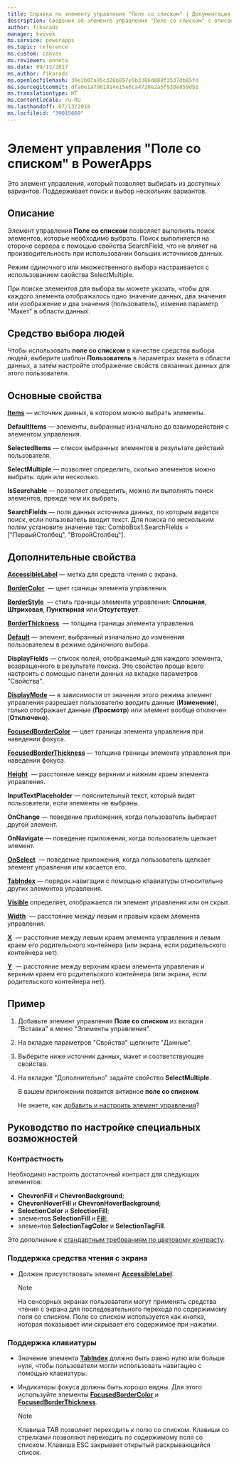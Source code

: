```yaml
---
title: Справка по элементу управления "Поле со списком" | Документация Майкрософт
description: Сведения об элементе управления "Поле со списком" с описанием его свойств и примерами
author: fikaradz
manager: kvivek
ms.service: powerapps
ms.topic: reference
ms.custom: canvas
ms.reviewer: anneta
ms.date: 09/13/2017
ms.author: fikaradz
ms.openlocfilehash: 30e2b07a95c326b897e5b3386d888f3537db85fd
ms.sourcegitcommit: dfa0e1a7981814e15e6ca4720e2a5f930e859db1
ms.translationtype: HT
ms.contentlocale: ru-RU
ms.lasthandoff: 07/13/2018
ms.locfileid: "39015669"
---
```

# <a name="combo-box-control-in-powerapps"></a>Элемент управления "Поле со списком" в PowerApps
Это элемент управления, который позволяет выбирать из доступных вариантов.  Поддерживает поиск и выбор нескольких вариантов.

## <a name="description"></a>Описание
Элемент управления **Поле со списком** позволяет выполнять поиск элементов, которые необходимо выбрать.  Поиск выполняется на стороне сервера с помощью свойства SearchField, что не влияет на производительность при использовании больших источников данных.  

Режим одиночного или множественного выбора настраивается с использованием свойства SelectMultiple.

При поиске элементов для выбора вы можете указать, чтобы для каждого элемента отображалось одно значение данных, два значения или изображение и два значения (пользователь), изменив параметр "Макет" в области данных.

## <a name="people-picker"></a>Средство выбора людей
Чтобы использовать **поле со списком** в качестве средства выбора людей, выберите шаблон **Пользователь** в параметрах макета в области данных, а затем настройте отображение свойств связанных данных для этого пользователя.

## <a name="key-properties"></a>Основные свойства
**[Items](properties-core.md)** — источник данных, в котором можно выбрать элементы.

**DefaultItems** — элементы, выбранные изначально до взаимодействия с элементом управления.

**SelectedItems** — список выбранных элементов в результате действий пользователя.

**SelectMultiple** — позволяет определить, сколько элементов можно выбрать: один или несколько.

**IsSearchable** — позволяет определить, можно ли выполнять поиск элементов, прежде чем их выбрать.

**SearchFields** — поля данных источника данных, по которым ведется поиск, если пользователь вводит текст.  Для поиска по нескольким полям установите значение так: ComboBox1.SearchFields = ["ПервыйСтолбец", "ВторойСтолбец"].

## <a name="additional-properties"></a>Дополнительные свойства
**[AccessibleLabel](properties-accessibility.md)** — метка для средств чтения с экрана.

**[BorderColor](properties-color-border.md)**  — цвет границы элемента управления.

**[BorderStyle](properties-color-border.md)**  — стиль границы элемента управления: **Сплошная**, **Штриховая**, **Пунктирная** или **Отсутствует**.

**[BorderThickness](properties-color-border.md)**  — толщина границы элемента управления.

**[Default](properties-core.md)** — элемент, выбранный изначально до изменения пользователем в режиме одиночного выбора.

**DisplayFields** — список полей, отображаемый для каждого элемента, возвращенного в результате поиска.  Это свойство проще всего настроить с помощью панели данных на вкладке параметров "Свойства".

**[DisplayMode](properties-core.md)** — в зависимости от значения этого режима элемент управления разрешает пользователю вводить данные (**Изменение**), только отображает данные (**Просмотр**) или элемент вообще отключен (**Отключено**).

**[FocusedBorderColor](properties-color-border.md)** — цвет границы элемента управления при наведении фокуса.

**[FocusedBorderThickness](properties-color-border.md)** — толщина границы элемента управления при наведении фокуса.

**[Height](properties-size-location.md)**  — расстояние между верхним и нижним краем элемента управления.

**InputTextPlaceholder** — пояснительный текст, который видят пользователи, если элементы не выбраны.

**OnChange** — поведение приложения, когда пользователь выбирает другой элемент.

**OnNavigate** — поведение приложения, когда пользователь щелкает элемент.

**[OnSelect](properties-core.md)**  — поведение приложения, когда пользователь щелкает элемент управления или касается его.

**[TabIndex](properties-accessibility.md)** — порядок навигации с помощью клавиатуры относительно других элементов управления.

**[Visible](properties-core.md)** определяет, отображается ли элемент управления или он скрыт.

**[Width](properties-size-location.md)**  — расстояние между левым и правым краем элемента управления.

**[X](properties-size-location.md)**  — расстояние между левым краем элемента управления и левым краем его родительского контейнера (или экрана, если родительского контейнера нет).

**[Y](properties-size-location.md)**  — расстояние между верхним краем элемента управления и верхним краем его родительского контейнера (или экрана, если родительского контейнера нет).

## <a name="example"></a>Пример
1. Добавьте элемент управления **Поле со списком** из вкладки "Вставка" в меню "Элементы управления".  
2. На вкладке параметров "Свойства" щелкните "Данные".  
3. Выберите ниже источник данных, макет и соответствующие свойства.
4. На вкладке "Дополнительно" задайте свойство **SelectMultiple**.

    В вашем приложении появится активное **поле со списком**.

    Не знаете, как [добавить и настроить элемент управления](../add-configure-controls.md)?


## <a name="accessibility-guidelines"></a>Руководство по настройке специальных возможностей
### <a name="color-contrast"></a>Контрастность
Необходимо настроить достаточный контраст для следующих элементов:
* **ChevronFill** и **ChevronBackground**;
* **ChevronHoverFill** и **ChevronHoverBackground**;
* **SelectionColor** и **SelectionFill**;
* элементов **SelectionFill** и **[Fill](properties-color-border.md)**;
* элементов **SelectionTagColor** и **SelectionTagFill**.

Это дополнение к [стандартным требованиям по цветовому контрасту](../accessible-apps-color.md).

### <a name="screen-reader-support"></a>Поддержка средства чтения с экрана
* Должен присутствовать элемент **[AccessibleLabel](properties-accessibility.md)**.

    > [!NOTE]
  > На сенсорных экранах пользователи могут применять средства чтения с экрана для последовательного перехода по содержимому поля со списком. Поле со списком используется как кнопка, которая показывает или скрывает его содержимое при нажатии.

### <a name="keyboard-support"></a>Поддержка клавиатуры
* Значение элемента **[TabIndex](properties-accessibility.md)** должно быть равно нулю или больше нуля, чтобы пользователи могли использовать навигацию с помощью клавиатуры.
* Индикаторы фокуса должны быть хорошо видны. Для этого используйте элементы **[FocusedBorderColor](properties-color-border.md)** и **[FocusedBorderThickness](properties-color-border.md)**.

    > [!NOTE]
  > Клавиша TAB позволяет переходить к полю со списком. Клавиши со стрелками позволяют переходить по содержимому поля со списком. Клавиша ESC закрывает открытый раскрывающийся список.
